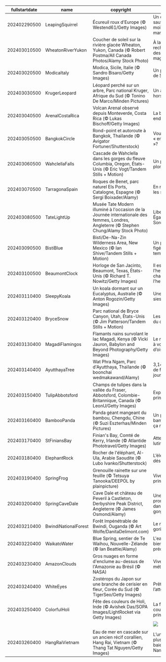 |fullstartdate|name|copyright|title|image|
|--|--|--|--|--|
202402290500|LeapingSquirrel|Écureuil roux d'Europe (© Westend61/Getty Images)|Un dernier saut avant le mois de mars!|![](/fr-CA/2024/03/202402290500LeapingSquirrel.jpg)|
202403010500|WheatonRiverYukon|Coucher de soleil sur la rivière glacée Wheaton, Yukon, Canada (© Robert Postma/All Canada Photos/Alamy Stock Photo)|À la recherche des lueurs magiques|![](/fr-CA/2024/03/202403010500WheatonRiverYukon.jpg)|
202403020500|ModicaItaly|Modica, Sicile, Italie (© Sandro Bisaro/Getty Images)|Un petit bout de Sicile|![](/fr-CA/2024/03/202403020500ModicaItaly.jpg)|
202403030500|KrugerLeopard|Léopard perché sur un arbre, Parc national Kruger, Afrique du Sud (© Tonino De Marco/Minden Pictures)|Un acrobate hors pair|![](/fr-CA/2024/03/202403030500KrugerLeopard.jpg)|
202403040500|ArenalCostaRica|Volcan Arenal observé depuis Monteverde, Costa Rica (© Lukas Bischoff/Getty Images)|La belle endormie|![](/fr-CA/2024/03/202403040500ArenalCostaRica.jpg)|
202403050500|BangkokCircle|Rond-point et autoroute à Bangkok, Thaïlande (© Avigator Fortuner/Shutterstock)|Vous tournez « en boucle »?|![](/fr-CA/2024/03/202403050500BangkokCircle.jpg)|
202403060500|WahclellaFalls|Cascade de Wahclella dans les gorges du fleuve Columbia, Oregon, États-Unis (© Eric Vogt/Tandem Stills + Motion)|Un petit plongeon?|![](/fr-CA/2024/03/202403060500WahclellaFalls.jpg)|
202403070500|TarragonaSpain|Roques de Benet, parc naturel Els Ports, Catalogne, Espagne (© Sergi Boixader/Alamy)|En route vers les sommets!|![](/fr-CA/2024/03/202403070500TarragonaSpain.jpg)|
202403080500|TateLightUp|Musée Tate Modern illuminé à l'occasion de la Journée internationale des femmes, Londres, Angleterre (© Stephen Chung/Alamy Stock Photo)|Liberté, Égalité, Sororité|![](/fr-CA/2024/03/202403080500TateLightUp.jpg)|
202403090500|BistiBlue|Bisti/De-Na-Zin Wilderness Area, New Mexico (© Ian Shive/Tandem Stills + Motion)|Un paysage figé par le temps|![](/fr-CA/2024/03/202403090500BistiBlue.jpg)|
202403100500|BeaumontClock|Horloge de San Jacinto, Beaumont, Texas, États-Unis (© Richard T. Nowitz/Getty Images)|Il est l’heure… de changer l’heure!|![](/fr-CA/2024/03/202403100500BeaumontClock.jpg)|
202403110400|SleepyKoala|Un koala dormant sur un Eucalyptus, Australie (© Anton Rogozin/Getty Images)|Une petite sieste?|![](/fr-CA/2024/03/202403110400SleepyKoala.jpg)|
202403120400|BryceSnow|Parc national de Bryce Canyon, Utah, États-Unis (© Jim Patterson/Tandem Stills + Motion)|Les gardiens du canyon|![](/fr-CA/2024/03/202403120400BryceSnow.jpg)|
202403130400|MagadiFlamingos|Flamants nains survolant le lac Magadi, Kenya (© Vicki Jauron, Babylon and Beyond Photography/Getty Images)|Le monde vu à vol d’oiseau|![](/fr-CA/2024/03/202403130400MagadiFlamingos.jpg)|
202403140400|AyutthayaTree|Wat Phra Ngam, Parc d'Ayutthaya, Thaïlande (© boonchai wedmakawand/Alamy)|3,14 raisons de fêter cette journée!|![](/fr-CA/2024/03/202403140400AyutthayaTree.jpg)|
202403150400|TulipAbbotsford|Champs de tulipes dans la vallée du Fraser, Abbotsford, Colombie-Britannique, Canada (© LeonU/Getty Images)|Explosion printannière|![](/fr-CA/2024/03/202403150400TulipAbbotsford.jpg)|
202403160400|BambooPanda|Panda géant mangeant du bambou, Chengdu, Chine (© Suzi Eszterhas/Minden Pictures)|Un petit bambou et ça repart!|![](/fr-CA/2024/03/202403160400BambooPanda.jpg)|
202403170400|StFiniansBay|Finian's Bay, Comté de Kerry, Irlande (© Atlantide Phototravel/Getty Images)|Attention au lutin!|![](/fr-CA/2024/03/202403170400StFiniansBay.jpg)|
202403180400|ElephantRock|Rocher de l'éléphant, Al-Ula, Arabie Saoudite (© Lubo Ivanko/Shutterstock)|L’éléphant du désert|![](/fr-CA/2024/03/202403180400ElephantRock.jpg)|
202403190400|SpringFrog|Grenouille rainette sur une feuille (© Tetsuya Tanooka/DEEPOL by plainpicture)|Vive le printemps!|![](/fr-CA/2024/03/202403190400SpringFrog.jpg)|
202403200400|SpringCaveDale|Cave Dale et château de Peveril à Castleton, Derbyshire Peak District, Angleterre (© James Osmond/Alamy)|Une promenade dans les gorges|![](/fr-CA/2024/03/202403200400SpringCaveDale.jpg)|
202403210400|BwindiNationalForest|Forêt Impénétrable de Bwindi, Ouganda (© Art Wolfe/DanitaDelimont.com)|Le refuge du gorille|![](/fr-CA/2024/03/202403210400BwindiNationalForest.jpg)|
202403220400|WaikatoWater|Blue Spring, sentier de Te Waihou, Nouvelle-Zélande (© Ian Beattie/Alamy)|L'eau, un bien rare et précieux|![](/fr-CA/2024/03/202403220400WaikatoWater.jpg)|
202403230400|AmazonClouds|Gros nuages en forme d'enclume au-dessus de l'Amazonie au Brésil (© NASA)|Vive la météo!|![](/fr-CA/2024/03/202403230400AmazonClouds.jpg)|
202403240400|WhiteEyes|Zostérops du Japon sur une branche de cerisier en fleur, Corée du Sud (© TigerSeo/Getty Images)|Prêt pour l’atterrissage!|![](/fr-CA/2024/03/202403240400WhiteEyes.jpg)|
202403250400|ColorfulHoli|Fête des couleurs de Holi, Inde (© Avishek Das/SOPA Images/LightRocket via Getty Images)|La fête des couleurs du printemps|![](/fr-CA/2024/03/202403250400ColorfulHoli.jpg)|
||||![](/fr-CA/2024/03/.jpg)|
202403260400|HangRaiVietnam|Eau de mer en cascade sur un ancien récif corallien, Hang Rai, Vietnam (© Thang Tat Nguyen/Getty Images)|L’une des plus belles baies du Viêt Nam|![](/fr-CA/2024/03/202403260400HangRaiVietnam.jpg)|
